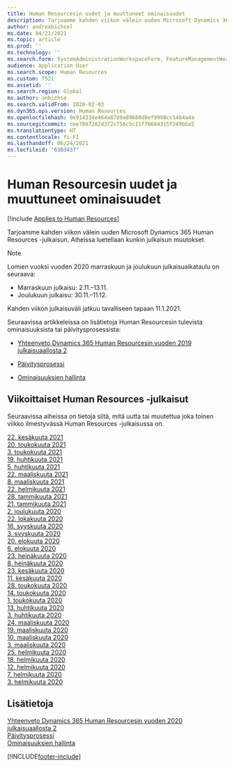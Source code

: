 ```yaml
---
title: Human Resourcesin uudet ja muuttuneet ominaisuudet
description: Tarjoamme kahden viikon välein uuden Microsoft Dynamics 365 Human Resources -julkaisun. Aiheissa luetellaan kunkin viikon muutokset.
author: andreabichsel
ms.date: 04/21/2021
ms.topic: article
ms.prod: ''
ms.technology: ''
ms.search.form: SystemAdministrationWorkspaceForm, FeatureManagementWorkspace
audience: Application User
ms.search.scope: Human Resources
ms.custom: 7521
ms.assetid: ''
ms.search.region: Global
ms.author: anbichse
ms.search.validFrom: 2020-02-03
ms.dyn365.ops.version: Human Resources
ms.openlocfilehash: 9e914334e464a87d9a89680d0ef9998cc1484a4a
ms.sourcegitcommit: cee7887282d372c756c5c11f76684315f249bba5
ms.translationtype: HT
ms.contentlocale: fi-FI
ms.lasthandoff: 06/24/2021
ms.locfileid: "6303437"
---
```

# <a name="whats-new-or-changed-in-human-resources"></a>Human Resourcesin uudet ja muuttuneet ominaisuudet

[!include [Applies to Human Resources](../includes/applies-to-hr.md)]

Tarjoamme kahden viikon välein uuden Microsoft Dynamics 365 Human Resources -julkaisun. Aiheissa luetellaan kunkin julkaisun muutokset.

>[!NOTE]
>Lomien vuoksi vuoden 2020 marraskuun ja joulukuun julkaisuaikataulu on seuraava:
>
>- Marraskuun julkaisu: 2.11.–13.11.
>- Joulukuun julkaisu: 30.11.–11.12.
> 
>Kahden viikon julkaisuväli jatkuu tavalliseen tapaan 11.1.2021.

Seuraavissa artikkeleissa on lisätietoja Human Resourcesin tulevista ominaisuuksista tai päivitysprosessista: 

- [Yhteenveto Dynamics 365 Human Resourcesin vuoden 2019 julkaisuaallosta 2](/dynamics365-release-plan/2019wave2/dynamics365-human-resources/)

- [Päivitysprosessi](hr-admin-setup-update-process.md)

- [Ominaisuuksien hallinta](hr-admin-manage-features.md)

## <a name="human-resources-weekly-releases"></a>Viikoittaiset Human Resources -julkaisut

Seuraavissa aiheissa on tietoja siitä, mitä uutta tai muutettua joka toinen viikko ilmestyvässä Human Resources -julkaisussa on.

[22. kesäkuuta 2021](hr-whats-new-2021-06-22.md)</br>
[20. toukokuuta 2021](hr-whats-new-2021-05-20.md)</br>
[3. toukokuuta 2021](hr-whats-new-2021-05-03.md)</br>
[19. huhtikuuta 2021](hr-whats-new-2021-04-19.md)</br>
[5. huhtikuuta 2021](hr-whats-new-2021-04-05.md)</br>
[22. maaliskuuta 2021](hr-whats-new-2021-03-22.md)</br>
[8. maaliskuuta 2021](hr-whats-new-2021-03-08.md)</br>
[22. helmikuuta 2021](hr-whats-new-2021-02-22.md)</br>
[28. tammikuuta 2021](hr-whats-new-2021-01-28.md)</br>
[21. tammikuuta 2021](hr-whats-new-2021-01-21.md)</br>
[2. joulukuuta 2020](hr-whats-new-2020-12-02.md)</br>
[22. lokakuuta 2020](hr-whats-new-2020-10-22.md)</br>
[16. syyskuuta 2020](hr-whats-new-2020-09-16.md)</br>
[3. syyskuuta 2020](hr-whats-new-2020-09-03.md)</br>
[20. elokuuta 2020](hr-whats-new-2020-08-20.md)</br>
[6. elokuuta 2020](hr-whats-new-2020-08-06.md)</br>
[23. heinäkuuta 2020](hr-whats-new-2020-07-23.md)</br>
[8. heinäkuuta 2020](hr-whats-new-2020-07-08.md)</br>
[23. kesäkuuta 2020](hr-whats-new-2020-06-23.md)</br>
[11. kesäkuuta 2020](hr-whats-new-2020-06-11.md)</br>
[28. toukokuuta 2020](hr-whats-new-2020-05-28.md)</br>
[14. toukokuuta 2020](hr-whats-new-2020-05-14.md)</br>
[1. toukokuuta 2020](hr-whats-new-2020-05-01.md)</br>
[13. huhtikuuta 2020](hr-whats-new-2020-04-13.md)</br>
[3. huhtikuuta 2020](hr-whats-new-2020-04-03.md)</br>
[24. maaliskuuta 2020](hr-whats-new-2020-03-24.md)</br>
[19. maaliskuuta 2020](hr-whats-new-2020-03-19.md)</br>
[10. maaliskuuta 2020](hr-whats-new-2020-03-10.md)</br>
[3. maaliskuuta 2020](hr-whats-new-2020-03-03.md)</br>
[25. helmikuuta 2020](hr-whats-new-2020-02-25.md)</br>
[18. helmikuuta 2020](hr-whats-new-2020-02-18.md)</br>
[12. helmikuuta 2020](hr-whats-new-2020-02-12.md)</br>
[7. helmikuuta 2020](hr-whats-new-2020-02-07.md)</br>
[3. helmikuuta 2020](hr-whats-new-2020-02-03.md)

## <a name="see-also"></a>Lisätietoja

[Yhteenveto Dynamics 365 Human Resourcesin vuoden 2020 julkaisuaallosta 2](/dynamics365-release-plan/2020wave2/human-resources/dynamics365-human-resources/)</br>
[Päivitysprosessi](hr-admin-setup-update-process.md)</br>
[Ominaisuuksien hallinta](hr-admin-manage-features.md)


[!INCLUDE[footer-include](../includes/footer-banner.md)]
